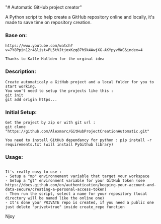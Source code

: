 "# Automatic GitHub project creator" 

A Python script to help create a GitHub repository online and locally, it's made to save time on repository creation.

### Base on:
```
https://www.youtube.com/watch?v=7Y8Ppin12r4&list=PL5tVJtjoxKzq87h9k4AwjXG-AKYpyvMWC&index=4

Thanks to Kalle Hallden for the orginal idea

```

### Description:
```
Create automaticaly a GitHub project and a local folder for you to start working.
You won't need to setup the projects like this :
git init
git add origin https...

```


### Initial Setup:
```
Get the project by zip or with git url :
git clone "https://github.com/Alexmarc/GitHubProjectCreationAutomatic.git"

You need to install GitHub dependancy for python : pip install -r requirements.txt (will install PyGithub library)

```


### Usage:
```

It's really easy to use :
- Setup a "mp" environnement variable that target your workspace
- Setup a "gt" environment variable for your GitHub token (see https://docs.github.com/en/authentication/keeping-your-account-and-data-secure/creating-a-personal-access-token)
- Then run the script, select a name for your repository (local directory will be named like the online one)
- It's done your PRIVATE repo is created, if you need a public one just delete "privet=true" inside create_repo function

```

Njoy
